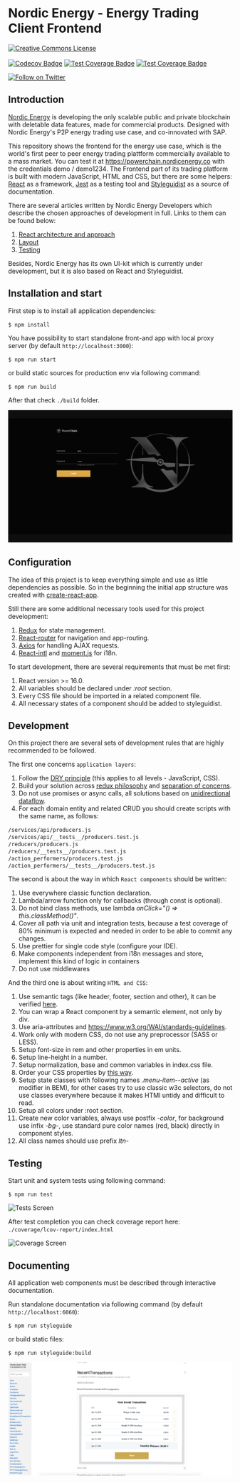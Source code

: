 
# Nordic Energy - Energy Trading Client Frontend


<p align="left">
   <a rel="license" href="http://creativecommons.org/licenses/by-nc-nd/4.0/"><img alt="Creative Commons License" style="border-width:0" src="https://i.creativecommons.org/l/by-nc-nd/4.0/88x31.png" /></a><br /><br />
   <a href="https://codecov.io/gh/archik408/trading-platform-client"><img src="https://codecov.io/gh/archik408/trading-platform-client/branch/master/graph/badge.svg" alt="Codecov Badge"></a>
   <a href="https://codecov.io/gh/archik408/trading-platform-client"><img src="https://img.shields.io/badge/coverage-98-green.svg" alt="Test Coverage Badge"></a>
   <a href="https://bitbucket.org/nordicenergy/frontend/addon/pipelines/home#!/results/411"><img src="https://img.shields.io/badge/build-success-lightgreen.svg" alt="Test Coverage Badge"></a>
</p>
<p align="left">
    <a href="https://twitter.com/intent/follow?screen_name=nordic_energy"><img src="https://img.shields.io/twitter/follow/Nordic_Energy.svg?style=social&label=Follow%20@Nordic_Energy" alt="Follow on Twitter"></a>  
</p>

## Introduction
[Nordic Energy](https://www.nordicenergy.co) is developing the only scalable public and private blockchain with deletable data features, made for commercial products. Designed with Nordic Energy's P2P energy trading use case, and co-innovated with SAP.

This repository shows the frontend for the energy use case, which is the world's first peer to peer energy trading plattform commercially available to a mass market. You can test it at https://powerchain.nordicenergy.co with the credentials demo / demo1234. The Frontend part of its trading platform is built with modern JavaScript, HTML and CSS, but there are some helpers: [React](https://reactjs.org/) as a framework, [Jest](https://jestjs.io/en/) as a testing tool and [Styleguidist](https://react-styleguidist.js.org/) as a source of documentation.

There are several articles written by Nordic Energy Developers which describe the chosen approaches of development in full. Links to them can be found below:

1. [React architecture and approach](https://medium.com/lnordicenergy-blog/powerchain-and-react-js-devblog-90843c9f1d10)
2. [Layout](https://medium.com/nordicenergy-blog/layout-of-trading-platform-devblog-aab5a61bdbf3)
3. [Testing](https://medium.com/lition-blog/tests-docs-for-lition-front-end-devblog-242b33a69df5)
  
Besides, Nordic Energy has its own UI-kit which is currently under development, but it is also based on React and Styleguidist.


## Installation and start
First step is to install all application dependencies:
```
$ npm install
```

You have possibility to start standalone front-and app with local proxy server (by default `http://localhost:3000`):
```
$ npm run start
```
or build static sources for production env via following command:
```
$ npm run build
```

After that check `./build` folder.

![App Screen](./media/app.png)

## Configuration
The idea of this project is to keep everything simple and use as little dependencies as possible. So in the beginning the initial app structure was created with [create-react-app](https://github.com/facebook/create-react-app). 

Still there are some additional necessary tools used for this project development:

1. [Redux](https://redux.js.org/) for state management.
2. [React-router](https://github.com/ReactTraining/react-router) for navigation and app-routing.
3. [Axios](https://github.com/axios/axios) for handling AJAX requests.
4. [React-intl](https://github.com/yahoo/react-intl) and [moment.js](https://momentjs.com/) for i18n.

To start development, there are several requirements that must be met first:

1. React version >= 16.0.
2. All variables should be declared under _:root_ section.
3. Every CSS file should be imported in a related component file.
4. All necessary states of a component should be added to styleguidist.  

## Development
On this project there are several sets of development rules that are highly recommended to be followed.

The first one concerns `application layers`:

1. Follow the [DRY principle](https://en.wikipedia.org/wiki/Don%27t_repeat_yourself) (this applies to all levels - JavaScript, CSS).
2. Build your solution across [redux philosophy](https://redux.js.org/basics/basic-tutorial) and [separation of concerns](https://en.wikipedia.org/wiki/Separation_of_concerns).
3. Do not use promises or async calls, all solutions based on [unidirectional dataflow](https://en.wikipedia.org/wiki/Dataflow_programming).
4. For each domain entity and related CRUD you should create scripts with the same name, as follows:

```
/services/api/producers.js
/services/api/__tests__/producers.test.js
/reducers/producers.js
/reducers/__tests__/producers.test.js
/action_performers/producers.test.js
/action_performers/__tests__/producers.test.js
```

The second is about the way in which `React components` should be written:

1. Use everywhere classic function declaration.
2. Lambda/arrow function only for callbacks (through const is optional).
3. Do not bind class methods, use lambda _onClick="() => this.classMethod()"_.
4. Cover all path via unit and integration tests, because a test coverage of 80% minimum is expected and needed in order to be able to commit any changes. 
5. Use prettier for single code style (configure your IDE).
6. Make components independent from i18n messages and store, implement this kind of logic in containers
7. Do not use middlewares

And the third one is about writing `HTML and CSS`:

1. Use semantic tags (like header, footer, section and other), it can be verified [here](https://validator.w3.org/nu).
2. You can wrap a React component by a semantic element, not only by div.
3. Use aria-attributes and https://www.w3.org/WAI/standards-guidelines.
4. Work only with modern CSS, do not use any preprocessor (SASS or LESS).
5. Setup font-size in rem and other properties in em units.
6. Setup line-height in a number.
7. Setup normalization, base and common variables in index.css file.
8. Order your CSS properties by [this way](https://css-tricks.com/poll-results-how-do-you-order-your-css-properties).
9. Setup state classes with following names _.menu-item--active_ (as modifier in BEM), for other cases try to use classic w3c selectors, do not use classes everywhere because it makes HTMl untidy and difficult to read.
10. Setup all colors under :root section. 
11. Create new color variables, always use postfix _-color_, for background use infix _-bg-_, use standard pure color names (red, black) directly in component styles.
12. All class names should use prefix _ltn-_

## Testing

Start unit and system tests using following command:
```
$ npm run test
```

![Tests Screen](./media/tests.png)

After test completion you can check coverage report here: `./coverage/lcov-report/index.html`

![Coverage Screen](./media/coverage.png)

## Documenting

All application web components must be described through interactive documentation.

Run standalone documentation via following command (by default `http://localhost:6060`):
```
$ npm run styleguide
``` 

or build static files: 
```
$ npm run styleguide:build
``` 

![Docs Screen](./media/docs.png)
